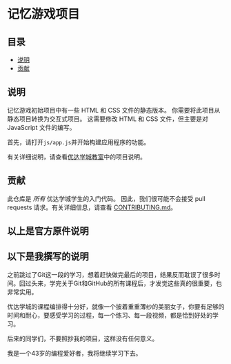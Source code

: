 # 记忆游戏项目

## 目录

- [说明](#instructions)
- [贡献](#contributing)

## 说明

记忆游戏初始项目中有一些 HTML 和 CSS 文件的静态版本。 你需要将此项目从静态项目转换为交互式项目。 这需要修改 HTML 和 CSS 文件，但主要是对 JavaScript 文件的编写。

首先，请打开`js/app.js`并开始构建应用程序的功能。

有关详细说明，请查看[优达学城教室](https://classroom.udacity.com/me)中的项目说明。

## 贡献

此仓库是 _所有_ 优达学城学生的入门代码。 因此，我们很可能不会接受 pull requests 请求。有关详细信息，请查看 [CONTRIBUTING.md](CONTRIBUTING.md)。

## 以上是官方原件说明

## 以下是我撰写的说明
 
 之前跳过了Git这一段的学习，想着赶快做完最后的项目，结果反而耽误了很多时间。回过头来，学完关于Git和GitHub的所有课程后，才发觉这些真的很重要，也非常实用。
 
 优达学城的课程编排得十分好，就像一个披着重重薄纱的美丽女子，你要有足够的时间和耐心，要感受学习的过程，每一个练习、每一段视频，都是恰到好处的学习。
 
 后来的同学们，不要照抄我的项目，这样没有任何意义。
 
 我是一个43岁的编程爱好者，我将继续学习下去。
